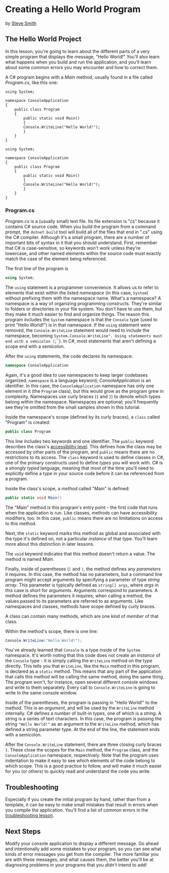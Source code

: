 # Creating a Hello World Program
by [Steve Smith](http://deviq.com/me/steve-smith)

## The Hello World Project

In this lesson, you're going to learn about the different parts of a very simple program that displays the message, "Hello World!" You'll also learn what happens when you build and run the application, and you'll learn about some common errors you may encounter and how to correct them.

A C# program begins with a *Main* method, usually found in a file called *Program.cs*, like this one:

```{.snippet}
using System;

namespace ConsoleApplication
{
    public class Program
    {
        public static void Main()
        {
        Console.WriteLine("Hello World!");
        }
    }
}
```
```{.REPL}
using System;

namespace ConsoleApplication
{
    public class Program
    {
        public static void Main()
        {
        Console.WriteLine("Hello World!");
        }
    }
}
```

### Program.cs

*Program.cs* is a (usually small) text file. Its file extension is "cs" because it contains C# source code. When you build the program from a command prompt, the ``dotnet build`` tool will build all of the files that end in ".cs" using the C# compiler. Although it's a small program, there are a number of important bits of syntax in it that you should understand. First, remember that C# is case-sensitive, so keywords won't work unless they're lowercase, and other named elements within the source code must exactly match the case of the element being referenced.

The first line of the program is 
```c#
using System;
```

The ``using`` statement is a programmer convenience. It allows us to refer to elements that exist within the listed *namespace* (in this case, ``System``) without prefixing them with the namespace name. What's a namespace? A namespace is a way of organizing programming constructs. They're similar to folders or directories in your file system. You don't have to use them, but they make it much easier to find and organize things. The reason this program includes the ``System`` namespace is that the ``Console`` type (used to print "Hello World!") is in that namespace. If the ``using`` statement were removed, the ``Console.WriteLine`` statement would need to include the namespace, becoming ``System.Console.WriteLine". Using statements must end with a semicolon (``;``). In C#, most statements that aren't defining a scope end with a semicolon.

After the ``using`` statements, the code declares its namespace:
```c#
namespace ConsoleApplication
```

Again, it's a good idea to use namespaces to keep larger codebases organized. ``namespace`` is a language keyword; *ConsoleApplication* is an identifier. In this case, the ``ConsoleApplication`` namespace has only one element in it (the ``Program`` class), but this would  grow as the program grew in complexity. Namespaces use curly braces (``{`` and ``}``) to denote which types belong within the namespace. Namespaces are optional; you'll frequently see they're omitted from the small samples shown in this tutorial.

Inside the namespace's scope (defined by its curly braces), a ``class`` called "Program" is created:
```c#
public class Program
```

This line includes two keywords and one identifier. The ``public`` keyword describes the class's [accessibility level](https://msdn.microsoft.com/en-us/library/ba0a1yw2.aspx). This defines how the class may be accessed by other parts of the program, and ``public`` means there are no restrictions to its access. The ``class`` keyword is used to define classes in C#, one of the primary constructs used to define *types* you will work with. C# is a *strongly typed* language, meaning that most of the time you'll need to explicitly define a type in your source code before it can be referenced from a program.

Inside the class's scope, a *method* called "Main" is defined:
```c#
public static void Main()
```

The "Main" method is this program's entry point - the first code that runs when the application is run. Like classes, methods can have accessibility modifiers, too. In this case, ``public`` means there are no limitations on access to this method. 

Next, the ``static`` keyword marks this method as global and associated with the type it's defined on, not a particular *instance* of that type. You'll learn more about this distinction in later lessons. 

The ``void`` keyword indicates that this method doesn't return a value. The method is named *Main*. 

Finally, inside of parentheses (``(`` and ``)``, the method defines any *parameters* it requires. In this case, the method has no parameters, but a command line program might accept arguments by specifying a parameter of type *string array*. This parameter is typically defined as ``string[] args``, where *args* in this case is short for *arguments*. Arguments correspond to parameters. A method defines the parameters it requires; when calling a method, the values passed to its parameters are referred to as arguments. Like namespaces and classes, methods have scope defined by curly braces.

A class can contain many methods, which are one kind of *member* of that class.

Within the method's scope, there is one line:
```c#
Console.WriteLine("Hello World!");
```

You've already learned that ``Console`` is a type inside of the ``System`` namespace. It's worth noting that this code does not create an *instance* of the ``Console`` type - it is simply calling the ``WriteLine`` method on the type directly. This tells you that ``WriteLine``, like the ``Main`` method in this program, is declared as a ``static`` method. This means that any part of the application that calls this method will be calling the same method, doing the same thing. The program won't, for instance, open several different console windows and write to them separately. Every call to ``Console.WriteLine`` is going to write to the same console window. 

Inside of the parentheses, the program is passing in "Hello World!" to the method. This is an *argument*, and will be used by the ``WriteLine`` method internally. C# defines a number of built-in types, one of which is a *string*. A string is a series of text characters. In this case, the program is passing the string ``"Hello World!"`` as an argument to the ``WriteLine`` method, which has defined a string parameter type. At the end of the line, the statement ends with a semicolon.

After the ``Console.WriteLine`` statement, there are three closing curly braces ``}``. These close the scopes for the ``Main`` method, the ``Program`` class, and the ``ConsoleApplication`` namespace, respectively. Note that the program uses indentation to make it easy to see which elements of the code belong to which scope. This is a good practice to follow, and will make it much easier for you (or others) to quickly read and understand the code you write.

## Troubleshooting

Especially if you create the initial program by hand, rather than from a template, it can be easy to make small mistakes that result in errors when you compile the application. You'll find a list of common errors in the [troubleshooting lesson](troubleshooting.md).

## Next Steps

Modify your console application to display a different message. Go ahead and intentionally add some mistakes to your program, so you can see what kinds of error messages you get from the compiler. The more familiar you are with these messages, and what causes them, the better you'll be at diagnosing problems in your programs that you *didn't* intend to add!
